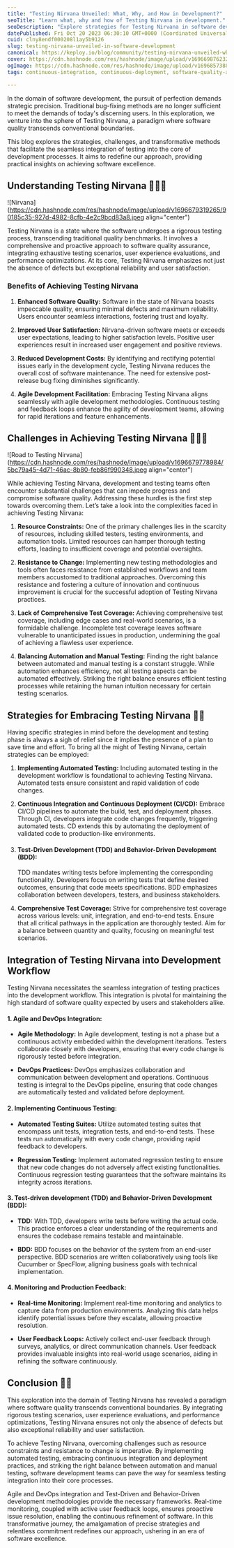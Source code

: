 ```yaml
---
title: "Testing Nirvana Unveiled: What, Why, and How in Development?"
seoTitle: "Learn what, why and how of Testing Nirvana in development."
seoDescription: "Explore strategies for Testing Nirvana in software development. Learn to overcome challenges, integrate methodologies, and achieve excellence in this blog."
datePublished: Fri Oct 20 2023 06:30:10 GMT+0000 (Coordinated Universal Time)
cuid: clny8endf000208l1ay5b9126
slug: testing-nirvana-unveiled-in-software-development
canonical: https://keploy.io/blog/community/testing-nirvana-unveiled-what-why-and-how-in-development
cover: https://cdn.hashnode.com/res/hashnode/image/upload/v1696698762325/95eeebba-f4da-49c5-a863-71c0f03b325b.png
ogImage: https://cdn.hashnode.com/res/hashnode/image/upload/v1696857388739/976a052d-dda2-4bb0-a92b-d925b1ec3455.png
tags: continuous-integration, continuous-deployment, software-quality-assurance, end-to-end-testing, testing-nirvana

---
```


In the domain of software development, the pursuit of perfection demands strategic precision. Traditional bug-fixing methods are no longer sufficient to meet the demands of today's discerning users. In this exploration, we venture into the sphere of Testing Nirvana, a paradigm where software quality transcends conventional boundaries.

This blog explores the strategies, challenges, and transformative methods that facilitate the seamless integration of testing into the core of development processes. It aims to redefine our approach, providing practical insights on achieving software excellence.

## Understanding Testing Nirvana 🧑🏻‍🏫

![Nirvana](https://cdn.hashnode.com/res/hashnode/image/upload/v1696679319265/90185c35-927d-4982-8cfb-4e2c9bcd83a8.jpeg align="center")

Testing Nirvana is a state where the software undergoes a rigorous testing process, transcending traditional quality benchmarks. It involves a comprehensive and proactive approach to software quality assurance, integrating exhaustive testing scenarios, user experience evaluations, and performance optimizations. At its core, Testing Nirvana emphasizes not just the absence of defects but exceptional reliability and user satisfaction.

### **Benefits of Achieving Testing Nirvana**

1. **Enhanced Software Quality:** Software in the state of Nirvana boasts impeccable quality, ensuring minimal defects and maximum reliability. Users encounter seamless interactions, fostering trust and loyalty.
    
2. **Improved User Satisfaction:** Nirvana-driven software meets or exceeds user expectations, leading to higher satisfaction levels. Positive user experiences result in increased user engagement and positive reviews.
    
3. **Reduced Development Costs:** By identifying and rectifying potential issues early in the development cycle, Testing Nirvana reduces the overall cost of software maintenance. The need for extensive post-release bug fixing diminishes significantly.
    
4. **Agile Development Facilitation:** Embracing Testing Nirvana aligns seamlessly with agile development methodologies. Continuous testing and feedback loops enhance the agility of development teams, allowing for rapid iterations and feature enhancements.
    

## **Challenges in Achieving Testing Nirvana** 🧗🏻‍♀️

![Road to Testing Nirvana](https://cdn.hashnode.com/res/hashnode/image/upload/v1696679778984/5bc79a45-4d71-46ac-8b80-feb86f990348.jpeg align="center")

While achieving Testing Nirvana, development and testing teams often encounter substantial challenges that can impede progress and compromise software quality. Addressing these hurdles is the first step towards overcoming them. Let’s take a look into the complexities faced in achieving Testing Nirvana:

1. **Resource Constraints:** One of the primary challenges lies in the scarcity of resources, including skilled testers, testing environments, and automation tools. Limited resources can hamper thorough testing efforts, leading to insufficient coverage and potential oversights.
    
2. **Resistance to Change:** Implementing new testing methodologies and tools often faces resistance from established workflows and team members accustomed to traditional approaches. Overcoming this resistance and fostering a culture of innovation and continuous improvement is crucial for the successful adoption of Testing Nirvana practices.
    
3. **Lack of Comprehensive Test Coverage:** Achieving comprehensive test coverage, including edge cases and real-world scenarios, is a formidable challenge. Incomplete test coverage leaves software vulnerable to unanticipated issues in production, undermining the goal of achieving a flawless user experience.
    
4. **Balancing Automation and Manual Testing:** Finding the right balance between automated and manual testing is a constant struggle. While automation enhances efficiency, not all testing aspects can be automated effectively. Striking the right balance ensures efficient testing processes while retaining the human intuition necessary for certain testing scenarios.
    

## **Strategies for Embracing Testing Nirvana** 🏃🏻

Having specific strategies in mind before the development and testing phase is always a sigh of relief since it implies the presence of a plan to save time and effort. To bring all the might of Testing Nirvana, certain strategies can be employed:

1. **Implementing Automated Testing:** Including automated testing in the development workflow is foundational to achieving Testing Nirvana. Automated tests ensure consistent and rapid validation of code changes.
    
2. **Continuous Integration and Continuous Deployment (CI/CD):** Embrace CI/CD pipelines to automate the build, test, and deployment phases. Through CI, developers integrate code changes frequently, triggering automated tests. CD extends this by automating the deployment of validated code to production-like environments.
    
3. #### **Test-Driven Development (TDD) and Behavior-Driven Development (BDD):**
    
    TDD mandates writing tests before implementing the corresponding functionality. Developers focus on writing tests that define desired outcomes, ensuring that code meets specifications. BDD emphasizes collaboration between developers, testers, and business stakeholders.
    
4. **Comprehensive Test Coverage:** Strive for comprehensive test coverage across various levels: unit, integration, and end-to-end tests. Ensure that all critical pathways in the application are thoroughly tested. Aim for a balance between quantity and quality, focusing on meaningful test scenarios.
    

## Integration of Testing Nirvana into Development Workflow

Testing Nirvana necessitates the seamless integration of testing practices into the development workflow. This integration is pivotal for maintaining the high standard of software quality expected by users and stakeholders alike.

#### 1\. **Agile and DevOps Integration:**

* **Agile Methodology:** In Agile development, testing is not a phase but a continuous activity embedded within the development iterations. Testers collaborate closely with developers, ensuring that every code change is rigorously tested before integration.
    
* **DevOps Practices:** DevOps emphasizes collaboration and communication between development and operations. Continuous testing is integral to the DevOps pipeline, ensuring that code changes are automatically tested and validated before deployment.
    

#### 2\. **Implementing Continuous Testing:**

* **Automated Testing Suites:** Utilize automated testing suites that encompass unit tests, integration tests, and end-to-end tests. These tests run automatically with every code change, providing rapid feedback to developers.
    
* **Regression Testing:** Implement automated regression testing to ensure that new code changes do not adversely affect existing functionalities. Continuous regression testing guarantees that the software maintains its integrity across iterations.
    

#### 3\. **Test-driven development (TDD) and Behavior-Driven Development (BDD):**

* **TDD:** With TDD, developers write tests before writing the actual code. This practice enforces a clear understanding of the requirements and ensures the codebase remains testable and maintainable.
    
* **BDD:** BDD focuses on the behavior of the system from an end-user perspective. BDD scenarios are written collaboratively using tools like Cucumber or SpecFlow, aligning business goals with technical implementation.
    

#### 4\. **Monitoring and Production Feedback:**

* **Real-time Monitoring:** Implement real-time monitoring and analytics to capture data from production environments. Analyzing this data helps identify potential issues before they escalate, allowing proactive resolution.
    
* **User Feedback Loops:** Actively collect end-user feedback through surveys, analytics, or direct communication channels. User feedback provides invaluable insights into real-world usage scenarios, aiding in refining the software continuously.
    

## Conclusion 😮‍💨

This exploration into the domain of Testing Nirvana has revealed a paradigm where software quality transcends conventional boundaries. By integrating rigorous testing scenarios, user experience evaluations, and performance optimizations, Testing Nirvana ensures not only the absence of defects but also exceptional reliability and user satisfaction.

To achieve Testing Nirvana, overcoming challenges such as resource constraints and resistance to change is imperative. By implementing automated testing, embracing continuous integration and deployment practices, and striking the right balance between automation and manual testing, software development teams can pave the way for seamless testing integration into their core processes.

Agile and DevOps integration and Test-Driven and Behavior-Driven development methodologies provide the necessary frameworks. Real-time monitoring, coupled with active user feedback loops, ensures proactive issue resolution, enabling the continuous refinement of software. In this transformative journey, the amalgamation of precise strategies and relentless commitment redefines our approach, ushering in an era of software excellence.